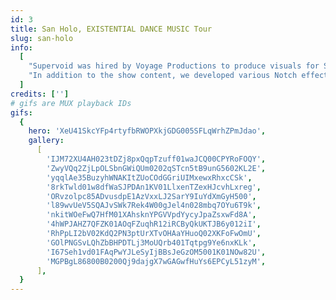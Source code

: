 ```yaml
---
id: 3
title: San Holo, EXISTENTIAL DANCE MUSIC Tour
slug: san-holo
info:
  [
    "Supervoid was hired by Voyage Productions to produce visuals for San Holo's EXISTENTIAL DANCE MUSIC tour. We drew inspiration from San's longtime friend and creative director Thorwald van den Akker's hand-drawn aesthetic, which defines San Holo's visual world. By blending Thor's hand-drawn imagery, like flocks of birds and unique lettering, with our computer-based techniques, including Notch particle systems and live camera effects, we created visuals that beautifully blurred the lines between traditional art and CG.",
    "In addition to the show content, we developed various Notch effects that captured live camera feeds of San and his audience, adding otherworldly auras and colors. These subtle enhancements elevated the emotional depth of San's music, transforming the highs and lows of life into an immersive audiovisual experience.",
  ]
credits: ['']
# gifs are MUX playback IDs
gifs:
  {
    hero: 'XeU41SkcYFp4rtyfbRWOPXkjGDG005SFLqWrhZPmJdao',
    gallery:
      [
        'IJM72XU4AH023tDZj8pxQqpTzuff01waJCQ00CPYRoFOQY',
        'ZwyVQq2ZjLpOLSbnGWiQUm0202qSTcn5tB9unG5602KL2E',
        'yqqlAe35BuzyhWNAKItZUoCOdGGriUIMxewxRhxcCSk',
        '8rkTwld01w8dfWaSJPDAn1KV01LlxenTZexHJcvhLxreg',
        'ORvzolpc85ADvusdpE1AzVxxLJ2SarY9IuYdXmGyH500',
        'l89wvUeV5SQAJvSWk7Rek4W00gJel4n028mbq7OYu6T9k',
        'nkitWOeFwQ7HfM01XAhsknYPGVVpdYycyJpaZsxwFd8A',
        '4hWPJAHZ7QFZK01AOqFZuqhR12iRCByQkUKTJB6y012iI',
        'RhPpLI2bV02KdQ2PN3ptUrXTvOHAaYHuoQ02XKFoFwOmU',
        'GOlPNGSvLQhZbBHPDTLj3MoUQrb401Tqtpg9Ye6nxKLk',
        'I67Seh1vd01FAqPwYJLeSyIjBBsJeGzOM5001K01NOw82U',
        'MGPBgL86800B0200Qj9dajgX7wGAGwfHuYs6EPCyL51zyM',
      ],
  }
---
```

